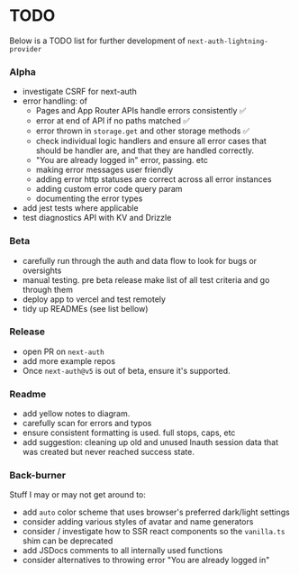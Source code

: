 # TODO

Below is a TODO list for further development of `next-auth-lightning-provider`

### Alpha

- investigate CSRF for next-auth
- error handling: of
  - Pages and App Router APIs handle errors consistently ✅
  - error at end of API if no paths matched ✅
  - error thrown in `storage.get` and other storage methods ✅
  - check individual logic handlers and ensure all error cases that should be handler are, and that they are handled correctly.
  - "You are already logged in" error, passing. etc
  - making error messages user friendly
  - adding error http statuses are correct across all error instances
  - adding custom error code query param
  - documenting the error types
- add jest tests where applicable
- test diagnostics API with KV and Drizzle

### Beta

- carefully run through the auth and data flow to look for bugs or oversights
- manual testing. pre beta release make list of all test criteria and go through them
- deploy app to vercel and test remotely
- tidy up READMEs (see list bellow)

### Release

- open PR on `next-auth`
- add more example repos
- Once `next-auth@v5` is out of beta, ensure it's supported.

### Readme

- add yellow notes to diagram.
- carefully scan for errors and typos
- ensure consistent formatting is used. full stops, caps, etc
- add suggestion: cleaning up old and unused lnauth session data that was created but never reached success state.

### Back-burner

Stuff I may or may not get around to:

- add `auto` color scheme that uses browser's preferred dark/light settings
- consider adding various styles of avatar and name generators
- consider / investigate how to SSR react components so the `vanilla.ts` shim can be deprecated
- add JSDocs comments to all internally used functions
- consider alternatives to throwing error "You are already logged in"
